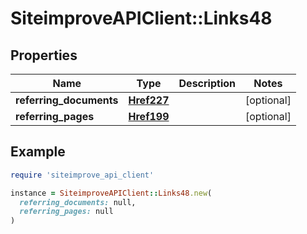 # SiteimproveAPIClient::Links48

## Properties

| Name | Type | Description | Notes |
| ---- | ---- | ----------- | ----- |
| **referring_documents** | [**Href227**](Href227.md) |  | [optional] |
| **referring_pages** | [**Href199**](Href199.md) |  | [optional] |

## Example

```ruby
require 'siteimprove_api_client'

instance = SiteimproveAPIClient::Links48.new(
  referring_documents: null,
  referring_pages: null
)
```

